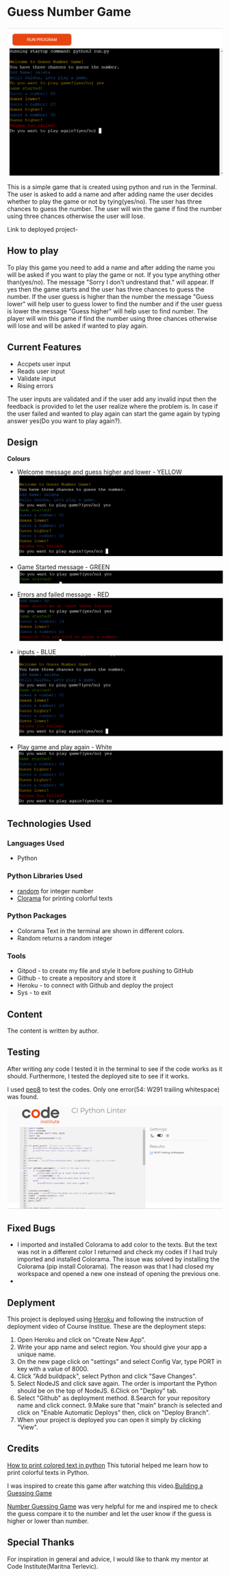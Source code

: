 # **Guess Number Game**

![Guess Number Game](images/guess_number.png)

This is a simple game that is created using python and run in the Terminal. The user is asked to add a name and after adding name the user decides whether to play the game or not by tying(yes/no). The user has three chances to guess the number. The user will win the game if find the number using three chances otherwise the user will lose.
 
Link to deployed project- 

## How to play

To play this game you need to add a name and after adding the name you will be asked if you want to play the game or not. If you type anything other than(yes/no). The message "Sorry I don't undrestand that." will appear.
If yes then the game starts and the user has three chances to guess the number. If the user guess is higher than the number the message "Guess lower" will help user to guess lower to find the number and if the user guess is lower the message "Guess higher" will help user to find number. The player will win this game if find the number using three chances otherwise will lose and will be asked if wanted to play again.

## Current Features

+ Accpets user input
+ Reads user input
+ Validate input
+ Rising errors

The user inputs are validated and if the user add any invalid input then the feedback is provided to let the user realize where the problem is.
In case if the user failed and wanted to play again can start the game again by typing answer yes(Do you want to play again?).

## Design

**Colours**

+ Welcome message and guess higher and lower - YELLOW
![yellow texts](images/inputs.png)

+ Game Started message - GREEN
![Game Started](images/start-game.png)

+ Errors and failed message - RED
![Errors](images/errors.png )

+ inputs - BLUE
![inputs colours](images/inputs.png)

+ Play game and play again - White
![Questions](images/questions.png)

## Technologies Used

### Languages Used

+ Python

### Python Libraries Used

+ [random](https://docs.python.org/3/library/random.html) for integer number 
+ [Clorama](https://pypi.org/project/colorama/) for printing colorful texts


### Python Packages

+ Colorama Text in the terminal are shown in different colors.
+ Random returns a random integer

### Tools 

+ Gitpod - to create my file and style it before pushing to GitHub
+ Github - to create a repository and store it
+ Heroku - to connect with Github and deploy the project 
+ Sys - to exit

## Content

The content is written by author.

## Testing

After writing any code I tested it in the terminal to see if the code works as it should. Furthermore, I tested the deployed site to see if it works.

I used [pep8](https://pep8ci.herokuapp.com/) to test the codes. Only one error(54: W291 trailing whitespace) was found.

![pep8](images/testing.png)

## Fixed Bugs

+ I imported and installed Colorama to add color to the texts. But the text was not in a different color I returned and check my codes if I had truly imported and installed Colorama. The issue was solved by installing the Colorama (pip install Colorama). The reason was that I had closed my workspace and opened a new one instead of opening the previous one.
+ 

## Deplyment

This project is deployed using [Heroku](https://www.heroku.com/github-students) and following the instruction of deployment video of Course Institue. 
These are the deployment steps:

1. Open Heroku and click on "Create New App".
2. Write your app name and select region. You should give your app a unique name.
3. On the new page click on "settings" and select Config Var, type PORT in key with a value of 8000.
4. Click "Add buildpack", select Python and click "Save Changes".
5. Select NodeJS and click save again. The order is important the Python should be on the top of NodeJS.
6.Click on "Deploy" tab.
7. Select "Github" as deployment method.
8.Search for your repository name and click connect.
9.Make sure that "main" branch is selected and click on "Enable Automatic Deploys" then, click on "Deploy Branch".
10. When your project is deployed you can open it simply by clicking "View".

## Credits

[How to print colored text in python](https://www.youtube.com/watch?v=u51Zjlnui4Y) 
This tutorial helped me learn how to print colorful texts in Python.

I was inspired to create this game after watching this video.[Building a Guessing Game](https://youtu.be/B9ORjeQlPOA)

[Number Guessing Game](https://www.youtube.com/watch?v=B2tviDGFq84&t=62s) was very helpful for me and inspired me to check the guess compare it to the number and let the user know if the guess is higher or lower than number.

## Special Thanks

For inspiration in general and advice, I would like to thank my mentor at Code Institute(Maritna Terlevic).

